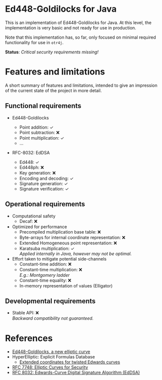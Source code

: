 # Ed448-Goldilocks for Java

This is an implementation of Ed448-Goldilocks for Java. At this level, the implementation is very basic and not ready for use in production.

Note that this implementation has, so far, only focused on minimal required functionality for use in `otr4j`.

__Status__: _Critical security requirements missing!_

# Features and limitations

A short summary of features and limitations, intended to give an impression of the current state of the project in more detail.

## Functional requirements

* Ed448-Goldilocks
  * Point addition: ✓
  * Point subtraction: ❌
  * Point multiplication: ✓
  * ...

* RFC-8032: EdDSA
  * Ed448: ✓
  * Ed448ph: ❌
  * Key generation: ❌
  * Encoding and decoding: ✓
  * Signature generation: ✓
  * Signature verification: ✓

## Operational requirements

* Computational safety
  * Decaf: ❌
* Optimized for performance
  * Precompiled multiplication base table: ❌
  * Byte-arrays for internal coordinate representation: ❌
  * Extended Homogeneous point representation: ❌
  * Karatsuba multiplication: ✓  
  _Applied internally in Java, however may not be optimal._
* Effort taken to mitigate potential side-channels
  * Constant-time addition: ❌
  * Constant-time multiplication: ❌  
  _E.g.: Montgomery ladder_
  * Constant-time equality: ❌
  * In-memory representation of values (Elligator)

## Developmental requirements

* Stable API: ❌  
  _Backward compatibility not guaranteed._

# References

* [Ed448-Goldilocks, a new elliptic curve](http://eprint.iacr.org/2015/625.pdf)
* HyperElliptic: Explicit Formulas Database
  * [Extended coordinates for twisted Edwards curves](https://hyperelliptic.org/EFD/g1p/auto-twisted-extended.html)
* [RFC 7748: Elliptic Curves for Security](https://tools.ietf.org/html/rfc7748)
* [RFC 8032: Edwards-Curve Digital Signature Algorithm (EdDSA)](https://tools.ietf.org/html/rfc8032)
